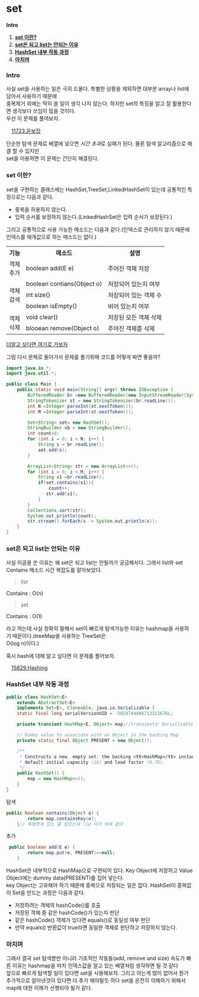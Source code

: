 <h1>set</h1> 

**Intro**
1. [**set 이란?**](#set-이란)
2. [**set은 되고 list는 안되는 이유**](#set은-되고-list는-안되는-이유)
3. [**HashSet 내부 작동 과정**](#hashset-내부-작동-과정)
4. [**마치며**](#마치며)


### Intro

사실 set을 사용하는 일은 극히 드물다. 특별한 상황을 제외하면 대부분 array나 list에 담아서 사용하기 때문에    
중복제거 외에는 딱히 쓸 일이 생각 나지 않는다. 하지만 set의 특징을 알고 잘 활용한다면 생각보다 쓰임이 많을 것이다.   
우선 이 문제를 풀어보자.

<img src="https://static.solved.ac/tier_small/7.svg" width="14" height="14">[11723.듣보잡](https://boj.kr/1764)

단순한 탐색 문제로 배열에 넣으면 *시간 초과*로 실패가 된다. 물론 탐색 알고리즘으로 해결 할 수 있지만   
set을 이용하면 이 문제는 간단히 해결된다. 

### set 이란?

set을 구현하는 클래스에는 HashSet,TreeSet,LinkedHashSet이 있는데 공통적인 특징으로는 다음과 같다.

- 중복을 허용하지 않는다.
- 입력 순서를 보장하지 않는다.(LinkedHashSet은 입력 순서가 보장된다.)

그리고 공통적으로 사용 가능한 메소드는 다음과 같다.(인덱스로 관리하지 않기 때문에 인덱스를 매개값으로 하는 메소드는 없다.)


<table>
    <tr>
        <th>기능</th>
        <th>메소드</th>
        <th>설명</th>
    </tr>
    <tr>
        <td>객체 <br>추가 </td>
        <td> boolean add(E e)</td>
        <td> 주어진 객체 저장</td>
    </tr>
    <tr>
        <td rowspan="3">객체 <br>검색 </td>
        <td> boolean contians(Object o)</td>
        <td> 저장되어 있는지 여부</td>
    </tr>
    <tr>
        <td> int size()</td>
        <td> 저장되어 있는 객체 수</td>
    </tr>
    <tr>
        <td> boolean isEmpty()</td>
        <td> 비어 있는지 여부</td>
    </tr>
    <tr>
        <td rowspan="2">객체 <br>삭제 </td>
        <td>void clear()</td>
        <td>저장된 모든 객체 삭제</td>
    </tr>
    <tr>
        <td> blooean remove(Object o)</td>
        <td> 주어진 객체를 삭제</td>
    </tr>
</table>

[더알고 싶다면 여기로 가보자](https://docs.oracle.com/en/java/javase/11/docs/api/java.base/java/util/Set.html)

그럼 다시 문제로 돌아가서 문제를 풀기위해 코드를 어떻게 짜면 좋을까?

```java
import java.io.*;
import java.util.*;

public class Main {
    public static void main(String[] args) throws IOException {
        BufferedReader br =new BufferedReader(new InputStreamReader(System.in));
        StringTokenizer st = new StringTokenizer(br.readLine());
        int N =Integer.parseInt(st.nextToken());
        int M =Integer.parseInt(st.nextToken());

        Set<String> set= new HashSet();
        StringBuilder sb = new StringBuilder();
        int count=0;
        for (int i = 0; i < N; i++) {
            String s = br.readLine();
            set.add(s);
        }

        ArrayList<String> str = new ArrayList<>();
        for (int i = 0; i < M; i++) {
            String s1 =br.readLine();
            if(set.contains(s1)){
                count++;
               str.add(s1);
            }
        }
        Collections.sort(str);
        System.out.println(count);
        str.stream().forEach(s -> System.out.println(s));
    }
}


```
### set은 되고 list는 안되는 이유

사실 이글을 쓴 이유는 왜 set은 되고 list는 안될까가 궁금해서다. 그래서 list와 set Contains 메소드 시간 복잡도를 알아보았다.
>list

Contains    : O(n)

>set

Contains    : O(1)

라고 하는데 사실 정확히 말해서 set이 빠르게 탐색가능한 이유는 hashmap을 사용하기 때문이다.(treeMap을 사용하는 TreeSet은   
O(log n)이다.)    

혹시 hash에 대해 알고 싶다면 이 문제를 풀어보자.

<img src="https://static.solved.ac/tier_small/4.svg" width="14" height="14">[15829.Hashing](https://boj.kr/1764)

### HashSet 내부 작동 과정
```java
public class HashSet<E>
    extends AbstractSet<E>
    implements Set<E>, Cloneable, java.io.Serializable {
    static final long serialVersionUID = -5024744406713321676L;

    private transient HashMap<E, Object> map;//transient는 Serializable에서 제외하고 싶을떄

    // Dummy value to associate with an Object in the backing Map
    private static final Object PRESENT = new Object();

    /**
     * Constructs a new, empty set; the backing <tt>HashMap</tt> instance has
     * default initial capacity (16) and load factor (0.75).
     */
    public HashSet() {
        map = new HashMap<>();
    }
}
```
탐색
```java
public boolean contains(Object o) {
        return map.containsKey(o);
    }// 특별한게 있는 줄 알았는데 그냥 이거 밖에 없다
```
추가
```java
 public boolean add(E e) {
        return map.put(e, PRESENT)==null;
    }
```
HashSet은 내부적으로 HashMap으로 구현되어 있다. Key Object에 저장하고 Value Object에는 dummy data(PRESENT)를 집어 넣는다.   
key Object는 고유해야 하기 때문에 중복으로 저장되는 일은 없다. HashSet이 중복없이 Set을 만드는 과정은 다음과 같다.

- 저장하려는 객체의 hashCode()를 호출
- 저장된 객체 중 같은 hashCode()가 있는지 판단
- 같은 hashCode() 객체가 있다면 equals()로 동일성 여부 판단
- 만약 equals() 반환값이 true라면 동일한 객체로 판단하고 저장하지 않는다.

### 마치며

그래서 결국 set 탐색뿐만 아니라 기초적인 작동들(add, remove and size) 속도가 빠른 이유는 hashmap을 마치 인덱스값을 알고 있는 배열처럼  생각하면 될 것 같다  
앞으로 빠르게 탐색할 일이 있다면 set을 사용해보자. 그리고 아는게 많이 없어서 뭔가 추가적으로 알아낸것이 있다면 더 추가 해야될듯 하다
set을 온전히 이해하기 위해서 map에 대한 이해가 선행되야 될거 같다.

